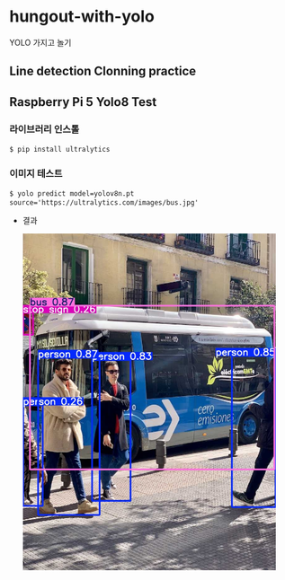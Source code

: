 # hungout-with-yolo
YOLO 가지고 놀기

## Line detection Clonning practice


## Raspberry Pi 5 Yolo8 Test
### 라이브러리 인스톨

```shell
$ pip install ultralytics
```

### 이미지 테스트
```shell
$ yolo predict model=yolov8n.pt source='https://ultralytics.com/images/bus.jpg'
```

- 결과
	
	<img src="https://raw.githubusercontent.com/hugoMGSung/hungout-with-yolo/main/images/yolo001.jpg" width="450">
